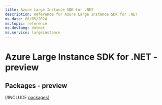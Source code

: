 ```yaml
---
title: Azure Large Instance SDK for .NET
description: Reference for Azure Large Instance SDK for .NET
ms.date: 06/05/2024
ms.topic: reference
ms.devlang: dotnet
ms.service: largeinstance
---
```

# Azure Large Instance SDK for .NET - preview
## Packages - preview
[!INCLUDE [packages](large-instance-index.md)]